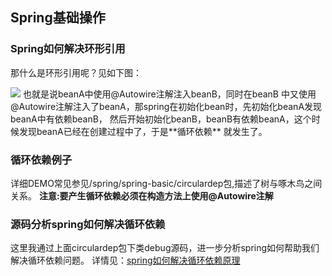 ## Spring基础操作

### Spring如何解决环形引用
那什么是环形引用呢？见如下图：

<img src="http://pv89or3o8.bkt.clouddn.com/circular-deps.png" />
也就是说beanA中使用@Autowire注解注入beanB，同时在beanB
中又使用@Autowire注解注入了beanA，那spring在初始化bean时，先初始化beanA发现beanA中有依赖beanB，
然后开始初始化beanB，beanB有依赖beanA，这个时候发现beanA已经在创建过程中了，于是**循环依赖**
就发生了。

### 循环依赖例子
详细DEMO常见参见/spring/spring-basic/circulardep包,描述了树与啄木鸟之间关系。
**注意:要产生循环依赖必须在构造方法上使用@Autowire注解**

### 源码分析spring如何解决循环依赖
这里我通过上面circulardep包下类debug源码，进一步分析spring如何帮助我们解决循环依赖问题。
详情见：[spring如何解决循环依赖原理](spring如何解决循环依赖.md)
